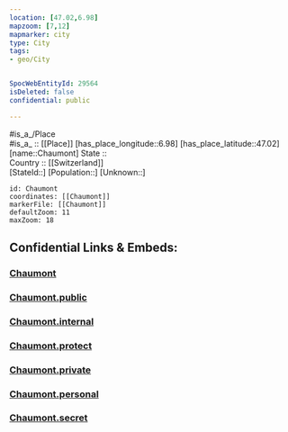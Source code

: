 ```yaml
---
location: [47.02,6.98] 
mapzoom: [7,12] 
mapmarker: city 
type: City
tags:
- geo/City


SpocWebEntityId: 29564
isDeleted: false
confidential: public

---
```

#is_a_/Place  
#is_a_ :: [[Place]] 
[has_place_longitude::6.98] 
[has_place_latitude::47.02] 
[name::Chaumont] 
State ::  
Country :: [[Switzerland]]  
[StateId::] 
[Population::] 
[Unknown::] 


```leaflet
id: Chaumont
coordinates: [[Chaumont]] 
markerFile: [[Chaumont]] 
defaultZoom: 11 
maxZoom: 18
```


## Confidential Links & Embeds: 

### [Chaumont](/_Standards/Earth/Continent/Europe/Europe~Central/Switzerland/Switzerland~Cantons/Neuchâtel/City/Chaumont.md) 

### [Chaumont.public](/_public/Earth/Continent/Europe/Europe~Central/Switzerland/Switzerland~Cantons/Neuchâtel/City/Chaumont.public.md) 

### [Chaumont.internal](/_internal/Earth/Continent/Europe/Europe~Central/Switzerland/Switzerland~Cantons/Neuchâtel/City/Chaumont.internal.md) 

### [Chaumont.protect](/_protect/Earth/Continent/Europe/Europe~Central/Switzerland/Switzerland~Cantons/Neuchâtel/City/Chaumont.protect.md) 

### [Chaumont.private](/_private/Earth/Continent/Europe/Europe~Central/Switzerland/Switzerland~Cantons/Neuchâtel/City/Chaumont.private.md) 

### [Chaumont.personal](/_personal/Earth/Continent/Europe/Europe~Central/Switzerland/Switzerland~Cantons/Neuchâtel/City/Chaumont.personal.md) 

### [Chaumont.secret](/_secret/Earth/Continent/Europe/Europe~Central/Switzerland/Switzerland~Cantons/Neuchâtel/City/Chaumont.secret.md)


